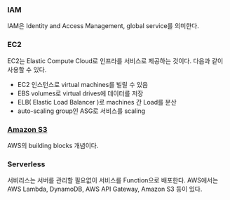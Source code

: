 

### IAM
IAM은 Identity and Access Management, global service를 의미한다.

### EC2
EC2는 Elastic Compute Cloud로 인프라를 서비스로 제공하는 것이다.
다음과 같이 사용할 수 있다.
- EC2 인스턴스로 virtual machines를 빌릴 수 있음 
- EBS volumes로 virtual drives에 데이터를 저장
- ELB( Elastic Load Balancer )로 machines 간 Load를 분산
- auto-scaling group인 ASG로 서비스를 scaling

### [Amazon S3]()
AWS의 building blocks 개념이다.


### Serverless
서비리스는 서버를 관리할 필요없이 서비스를 Function으로 배포한다.
AWS에서는 AWS Lambda, DynamoDB, AWS API Gateway, Amazon S3 등이 있다.
